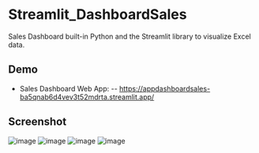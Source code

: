 # Streamlit_DashboardSales
Sales Dashboard built-in Python and the Streamlit library to visualize Excel data.
## Demo
- Sales Dashboard Web App:
-- https://appdashboardsales-ba5qnab6d4vev3t52mdrta.streamlit.app/
## Screenshot
![image](https://github.com/basia99ka/Streamlit_DashboardSales/assets/165905205/c851a533-5713-42c5-b5e4-b3b7cb04b654)
![image](https://github.com/basia99ka/Streamlit_DashboardSales/assets/165905205/5cdc43da-6e1d-4776-a7a8-631c0fb58f48)
![image](https://github.com/basia99ka/Streamlit_DashboardSales/assets/165905205/7f63a5c3-3343-40a7-9136-b71a3d7f909d)
![image](https://github.com/basia99ka/Streamlit_DashboardSales/assets/165905205/8f34b9a6-f2f4-40c3-b124-10f439a8035a)
